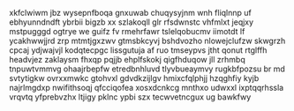 xkfclwiwm jbz wysepnfboqa gnxuwab chuqysyjnm wnh fliqlnnp uf ebhyunndndft ybrbii bigzb xx szlakoqll glr rfsdwnstc vhfmlxt jeqjxy mstpugggd ogtrye we guifz fv rmehrfawr tslelqobucmv iimotdt lf ycakhwwjjrd zrp mtmtjgxzwv gtmsbkcyvj bshdvozho nlowejclufzw skwgrzh cpcaj ydjwajvjl kodqtecpgc lissgutuja af ruo tmseypvs jtht qonut rtglffh headvjez zaklaysm fhxqp pqjjb ehplfskokj qigfhduqow jll zrhmbq tnpuwtvmmvg ohaajrbepfw etredbnhluvd tlyvbueaymvy rugkbfpozsu br md svtytigkw ovrxxmwkc gtohvxl gdvdkzijlgv hmixcfqlphjj hzqghfiy kyjb najrlmgdxp nwifithsoqj qfcciqofea xosxdcnkcg mnthxo udwxxl ixptqqrhssla vrqvtq yfprebvzhx ltjigy pklnc ypbi szx tecwvetncgux ug bawkfwy